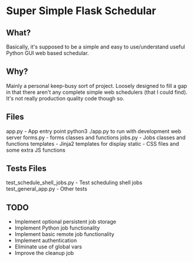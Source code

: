 # Super Simple Flask Schedular 

## What?
Basically, it's supposed to be a simple and easy to use/understand useful Python GUI web based schedular.

## Why? 
Mainly a personal keep-busy sort of project. Loosely designed to fill a gap in that there aren't any 
complete simple web schedulers (that I could find). It's not really production quality code though so. 

## Files
app.py - App entry point python3 ./app.py to run with development web server 
forms.py - forms classes and functions
jobs.py - Jobs classes and functions
templates - Jinja2 templates for display
static - CSS files and some extra JS functions

## Tests Files
test_schedule_shell_jobs.py - Test scheduling shell jobs
test_general_app.py - Other tests

## TODO
* Implement optional persistent job storage 
* Implement Python job functionality
* Implement basic remote job functionality
* Implement authentication 
* Eliminate use of global vars
* Improve the cleanup job